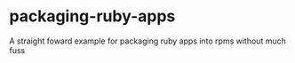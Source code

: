 packaging-ruby-apps
===================

A straight foward example for packaging ruby apps into rpms without much fuss
